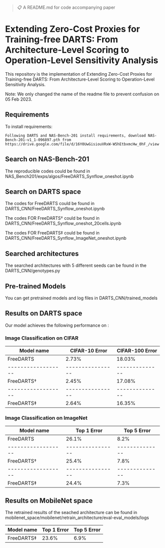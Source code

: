 >📋  A README.md for code accompanying paper

# Extending Zero-Cost Proxies for Training-free DARTS: From Architecture-Level Scoring to Operation-Level Sensitivity Analysis

This repository is the implementation of Extending Zero-Cost Proxies for Training-free DARTS: From Architecture-Level Scoring to Operation-Level Sensitivity Analysis. 

Note: We only changed the name of the readme file to prevent confusion on 05 Feb 2023.

## Requirements

To install requirements:

```setup
Following DARTS and NAS-Bench-201 install requirements, download NAS-Bench-201-v1_1-096897.pth from https://drive.google.com/file/d/16Y0UwGisiouVRxW-W5hEtbxmcHw_0hF_/view
```


## Search on NAS-Bench-201

The reproducible codes could be found in NAS_Bench201/exps/algos/FreeDARTS_Synflow_oneshot.ipynb


## Search on DARTS space

The codes for FreeDARTS could be found in DARTS_CNN/FreeDARTS_Synflow_oneshot.ipynb

The codes FOR FreeDARTS$\dagger$ could be found in DARTS_CNN/FreeDARTS_Synflow_oneshot_20cells.ipynb

The codes FOR FreeDARTS$\ddagger$ could be found in DARTS_CNN/FreeDARTS_Synflow_ImageNet_oneshot.ipynb


## Searched architectures

The searched architectures with 5 different seeds can be found in the DARTS_CNN/genotypes.py


## Pre-trained Models

You can get pretrained models and log files in DARTS_CNN/trained_models


## Results on DARTS space

Our model achieves the following performance on :

### Image Classification on CIFAR

| Model name         | CIFAR-10 Error  | CIFAR-100 Error|
| ------------------ |---------------- | -------------- |
| FreeDARTS          |     2.73%       |      18.03%    |
| ------------------ |---------------- | -------------- |
| FreeDARTS$\dagger$ |     2.45%       |      17.08%    |
| ------------------ |---------------- | -------------- |
| FreeDARTS$\ddagger$|     2.64%       |      16.35%    |



### Image Classification on ImageNet

| Model name         | Top 1 Error     | Top 5 Error    |
| ------------------ |---------------- | -------------- |
| FreeDARTS          |     26.1%       |       8.2%     |
| ------------------ |---------------- | -------------- |
| FreeDARTS$\dagger$ |     25.4%       |       7.8%     |
| ------------------ |---------------- | -------------- |
| FreeDARTS$\ddagger$|     24.4%       |       7.3%     |


## Results on MobileNet space

The retrained results of the seached architecture can be found in mobilenet_space/mobilenet/retrain_architecture/eval-eval_models/logs

| Model name         | Top 1 Error     | Top 5 Error    |
| ------------------ |---------------- | -------------- |
| FreeDARTS$\ddagger$|     23.6%       |       6.9%     |
